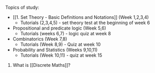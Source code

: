 Topics of study:
- [[1. Set Theory - Basic Definitions and Notations]] (Week 1,2,3,4)
	- Tutorials (2,3,4,5) - set theory test at the beginning of week 6
- Propositional and predicate logic (Week 5,6)
	- Tutorials (weeks 6,7) - logic quiz at week 8 
- Combinatorics (Week 7,8)
	- Tutorials (Week 8,9) - Quiz at week 10
- Probability and Statistics (Weeks 9,10,11)
	- Tutorials (Week 10,11) - quiz at week 15

1. What is [[Discrete Maths]]?